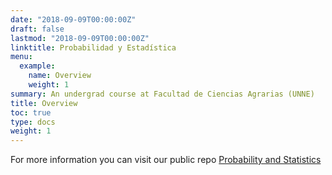 ```yaml
---
date: "2018-09-09T00:00:00Z"
draft: false
lastmod: "2018-09-09T00:00:00Z"
linktitle: Probabilidad y Estadística
menu:
  example:
    name: Overview
    weight: 1
summary: An undergrad course at Facultad de Ciencias Agrarias (UNNE)
title: Overview
toc: true
type: docs
weight: 1
---
```


For more information you can visit our public repo [Probability and Statistics](https://github.com/industrial-prob-stats) 